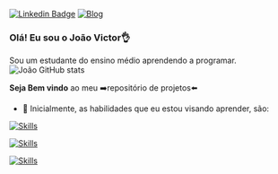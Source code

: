 
[![Linkedin Badge](https://img.shields.io/badge/Linkedin-0077B5?style=for-the-badge&logo=linkedin&logoColor=white)](https://www.linkedin.com/in/jo%C3%A3o-victor-107773204/)
[![Blog](https://img.shields.io/badge/Instagram-E4405F?style=for-the-badge&logo=instagram&logoColor=white)](https://www.instagram.com/kwiw.lower/)

### Olá! Eu sou o João Victor👌
Sou um estudante do ensino médio aprendendo a programar.
![João GitHub stats](https://github-readme-stats.vercel.app/api?username=Joaovictor517&show_icons=true&theme=dark)


**Seja Bem vindo** ao meu ➡️repositório de projetos⬅️
- 🔭 Inicialmente, as habilidades que eu estou visando aprender, são:

[![Skills](https://img.shields.io/badge/JavaScript-F7DF1E?style=for-the-badge&logo=javascript&logoColor=black)](https://github.com/Joaovictor517/JavaScript)

[![Skills](https://img.shields.io/badge/HTML5-E34F26?style=for-the-badge&logo=html5&logoColor=white)]()

[![Skills](https://img.shields.io/badge/CSS3-1572B6?style=for-the-badge&logo=css3&logoColor=white)]()

<!--
- 👯 I’m looking to collaborate on ...
- 🤔 I’m looking for help with ...
- 💬 Ask me about ...
- 📫 How to reach me: ...
- 😄 Pronouns: ...
- ⚡ Fun fact: ...
-->
